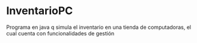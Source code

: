 # InventarioPC
Programa en java q simula el inventario en una tienda de computadoras, el cual
cuenta con funcionalidades de gestión

